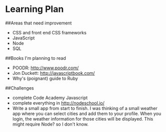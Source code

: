 Learning Plan
=======================
##Areas that need improvement

- CSS and front end CSS frameworks
- JavaScript
- Node
- SQL

##Books I'm planning to read

- POODR: http://www.poodr.com/
- Jon Duckett: http://javascriptbook.com/
- Why's (poignant) guide to Ruby


##Challenges

- complete Code Academy Javascript
- complete everything in http://nodeschool.io/
- Write a small app from start to finish. I was thinking of a small weather app where you can select cities and add them to your profile. When you login, the weather information for those cities will be displayed. This might require Node? so I don't know. 

